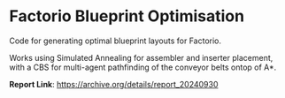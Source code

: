 # Factorio Blueprint Optimisation

Code for generating optimal blueprint layouts for Factorio.

Works using Simulated Annealing for assembler and inserter placement, with a CBS for multi-agent pathfinding of the conveyor belts ontop of A*.

**Report Link**: https://archive.org/details/report_20240930
